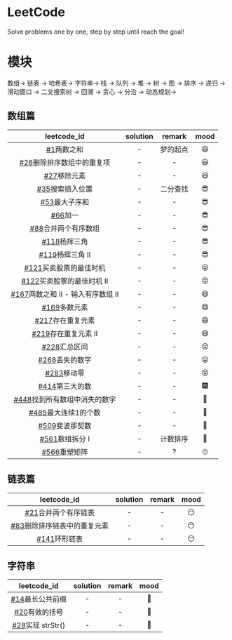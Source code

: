 # LeetCode
Solve problems one by one, step by step until reach the goal!

# 模块
数组-> 链表 -> 哈希表-> 字符串-> 栈 -> 队列 -> 堆 -> 树  -> 图 -> 排序 -> 递归 -> 滑动窗口 -> 二叉搜索树 -> 回溯 -> 贪心 -> 分治 -> 动态规划-> 

## 数组篇
|leetcode_id|solution|remark|mood|
|:-:|:-:|:-:|:-:|
|[#1](https://leetcode-cn.com/problems/two-sum/)两数之和|-|梦的起点|:smiley: |
|[#26](https://leetcode-cn.com/problems/remove-duplicates-from-sorted-array/)删除排序数组中的重复项|-|-|:smiley: |
|[#27](https://leetcode-cn.com/problems/remove-element/)移除元素|-|-|:smiley: |
|[#35](https://leetcode-cn.com/problems/search-insert-position/)搜索插入位置|-|二分查找|:sunglasses: |
|[#53](https://leetcode-cn.com/problems/maximum-subarray/)最大子序和|-|-|:sunglasses:|
|[#66](https://leetcode-cn.com/problems/plus-one/)加一|-|-|:sunglasses:|
|[#88](https://leetcode-cn.com/problems/merge-sorted-array/)合并两个有序数组|-|-|:sunglasses:|
|[#118](https://leetcode-cn.com/problems/pascals-triangle/)杨辉三角|-|-|:sunglasses:|
|[#119](https://leetcode-cn.com/problems/pascals-triangle-ii/)杨辉三角 II|-|-|:sunglasses:|
|[#121](https://leetcode-cn.com/problems/best-time-to-buy-and-sell-stock/)买卖股票的最佳时机|-|-|😛|
|[#122](https://leetcode-cn.com/problems/best-time-to-buy-and-sell-stock-ii/)买卖股票的最佳时机 II|-|-|😛|
|[#167](https://leetcode-cn.com/problems/two-sum-ii-input-array-is-sorted/)两数之和 II - 输入有序数组 II|-|-|😄|
|[#169](https://leetcode-cn.com/problems/majority-element/)多数元素|-|-|😄|
|[#217](https://leetcode-cn.com/problems/contains-duplicate/)存在重复元素|-|-|😄|
|[#219](https://leetcode-cn.com/problems/contains-duplicate-ii/)存在重复元素 II|-|-|😄|
|[#228](https://leetcode-cn.com/problems/summary-ranges/)汇总区间|-|-|😛|
|[#268](https://leetcode-cn.com/problems/missing-number/)丢失的数字|-|-|😛|
|[#283](https://leetcode-cn.com/problems/move-zeroes/)移动零|-|-|😛|
|[#414](https://leetcode-cn.com/problems/third-maximum-number/)第三大的数|-|-|🎆|
|[#448](https://leetcode-cn.com/problems/find-all-numbers-disappeared-in-an-array/)找到所有数组中消失的数字|-|-|🎉|
|[#485](https://leetcode-cn.com/problems/max-consecutive-ones/)最大连续1的个数|-|-|🎉|
|[#509](https://leetcode-cn.com/problems/fibonacci-number/)斐波那契数|-|-|🎉|
|[#561](https://leetcode-cn.com/problems/array-partition-i/)数组拆分 I|-|计数排序|🎉|
|[#566](https://leetcode-cn.com/problems/reshape-the-matrix/)重塑矩阵|-|?|🙄|

## 链表篇
|leetcode_id|solution|remark|mood|
|:-:|:-:|:-:|:-:|
|[#21](https://leetcode-cn.com/problems/merge-two-sorted-lists/)合并两个有序链表|-|-|😶 |
|[#83](https://leetcode-cn.com/problems/remove-duplicates-from-sorted-list/)删除排序链表中的重复元素|-|-|😶 |
|[#141](https://leetcode-cn.com/problems/linked-list-cycle/)环形链表|-|-|😶 |


## 字符串
|leetcode_id|solution|remark|mood|
|:-:|:-:|:-:|:-:|
|[#14](https://leetcode-cn.com/problems/longest-common-prefix/)最长公共前缀|-|-|🌛|
|[#20](https://leetcode-cn.com/problems/valid-parentheses/)有效的括号|-|-|🌛|
|[#28](https://leetcode-cn.com/problems/implement-strstr/)实现 strStr()|-|-|🌛|

